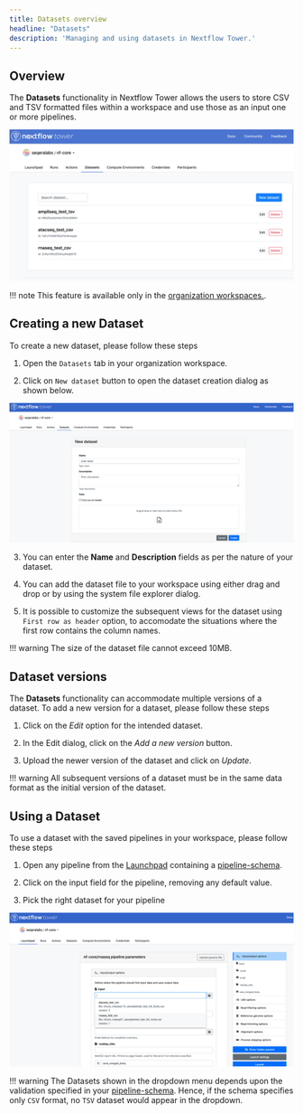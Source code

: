 ```yaml
---
title: Datasets overview
headline: "Datasets"
description: 'Managing and using datasets in Nextflow Tower.'
---
```


## Overview

The **Datasets** functionality in Nextflow Tower allows the users to store CSV and TSV formatted files within a workspace and use those as an input one or more pipelines.


![](_images/datasets_listing.png)

!!! note
    This feature is available only in the [organization workspaces.](../../orgs-and-teams/workspace-management).



## Creating a new Dataset

To create a new dataset, please follow these steps 

1. Open the `Datasets` tab in your organization workspace.

2. Click on `New dataset` button to open the dataset creation dialog as shown below.

![](_images/create_dataset.png)

3. You can enter the **Name** and **Description** fields as per the nature of your dataset.

4. You can add the dataset file to your workspace using either drag and drop or by using the system file explorer dialog.

5. It is possible to customize the subsequent views for the dataset using `First row as header` option, to accomodate the situations where the first row contains the column names.


!!! warning
    The size of the dataset file cannot exceed 10MB.


## Dataset versions

The **Datasets** functionality can accommodate multiple versions of a dataset. To add a new version for a dataset, please follow these steps 

1. Click on the _Edit_ option for the intended dataset.

2. In the Edit dialog, click on the _Add a new version_ button.

3. Upload the newer version of the dataset and click on _Update_.

!!! warning
    All subsequent versions of a dataset must be in the same data format as the initial version of the dataset.


## Using a Dataset

To use a dataset with the saved pipelines in your workspace, please follow these steps 

1. Open any pipeline from the [Launchpad](../../launch/launchpad) containing a [pipeline-schema](../../pipeline-schema/overview).

2. Click on the input field for the pipeline, removing any default value. 

3. Pick the right dataset for your pipeline


![](_images/datasets_dropdown.png)


!!! warning
    The Datasets shown in the dropdown menu depends upon the validation specified in your [pipeline-schema](../../pipeline-schema/overview). Hence, if the schema specifies only `CSV` format, no `TSV` dataset would appear in the dropdown.


